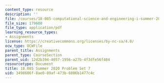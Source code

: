 ```yaml
---
content_type: resource
description: ''
file: /courses/18-085-computational-science-and-engineering-i-summer-2020/3498606f8ae009af473b6886b1477c4c_MIT18_085Summer20_PS7.pdf
file_size: 179608
file_type: application/pdf
learning_resource_types:
- Assignments
license: https://creativecommons.org/licenses/by-nc-sa/4.0/
ocw_type: OCWFile
parent_title: Assignments
parent_type: CourseSection
parent_uid: 12d2b394-4057-1956-a27b-4f3dfe56f484
resourcetype: Document
title: 18.085 Summer 2020 Problem Set 7
uid: 3498606f-8ae0-09af-473b-6886b1477c4c
---
```

